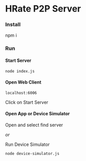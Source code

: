 # HRate P2P Server

### Install
npm i

### Run
#### Start Server
`node index.js`

#### Open Web Client
`localhost:6006`

Click on Start Server

#### Open App or Device Simulator

Open and select find server

*or*

Run Device Simulator

`node device-simulator.js`